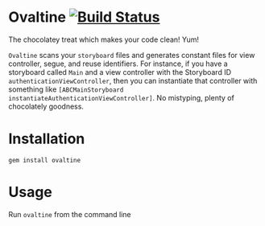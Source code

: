 # Ovaltine [![Build Status](https://travis-ci.org/kattrali/ovaltine.svg?branch=master)](https://travis-ci.org/kattrali/ovaltine)

The chocolatey treat which makes your code clean! Yum!

`Ovaltine` scans your `storyboard` files and generates constant files for view controller, segue, and reuse identifiers. For instance, if you have a storyboard called `Main` and a view controller with the Storyboard ID `authenticationViewController`, then you can instantiate that controller with something like `[ABCMainStoryboard instantiateAuthenticationViewController]`. No mistyping, plenty of chocolately goodness.

# Installation

```
gem install ovaltine
```

# Usage

Run `ovaltine` from the command line
